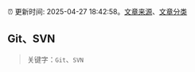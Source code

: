 :alarm_clock: 更新时间: 2025-04-27 18:42:58。[文章来源](/README.md)、[文章分类](/TAGS.md)

## Git、SVN


> 关键字：`Git`、`SVN`



